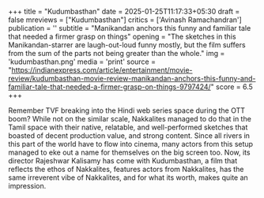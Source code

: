 +++
title = "Kudumbasthan"
date = 2025-01-25T11:17:33+05:30
draft = false
mreviews = ["Kudumbasthan"]
critics = ['Avinash Ramachandran']
publication = ''
subtitle = "Manikandan anchors this funny and familiar tale that needed a firmer grasp on things"
opening = "The sketches in this Manikandan-starrer are laugh-out-loud funny mostly, but the film suffers from the sum of the parts not being greater than the whole."
img = 'kudumbasthan.png'
media = 'print'
source = "https://indianexpress.com/article/entertainment/movie-review/kudumbasthan-movie-review-manikandan-anchors-this-funny-and-familiar-tale-that-needed-a-firmer-grasp-on-things-9797424/"
score = 6.5
+++

Remember TVF breaking into the Hindi web series space during the OTT boom? While not on the similar scale, Nakkalites managed to do that in the Tamil space with their native, relatable, and well-performed sketches that boasted of decent production value, and strong content. Since all rivers in this part of the world have to flow into cinema, many actors from this setup managed to eke out a name for themselves on the big screen too. Now, its director Rajeshwar Kalisamy has come with Kudumbasthan, a film that reflects the ethos of Nakkalites, features actors from Nakkalites, has the same irreverent vibe of Nakkalites, and for what its worth, makes quite an impression.
